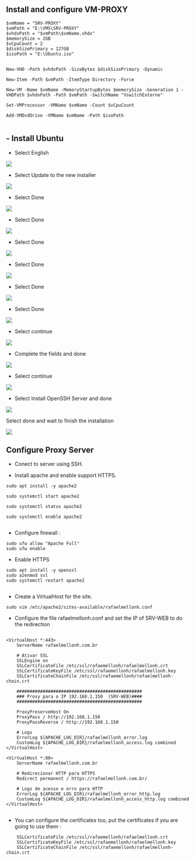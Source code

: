 ## Install and configure VM-PROXY

```
$vmName = "SRV-PROXY"
$vmPath = "E:\VMS\SRV-PROXY"
$vhdxPath = "$vmPath\$vmName.vhdx"
$memorySize = 2GB
$vCpuCount = 2
$diskSizePrimary = 127GB
$isoPath = "E:\Ubuntu.iso"


New-VHD -Path $vhdxPath -SizeBytes $diskSizePrimary -Dynamic

New-Item -Path $vmPath -ItemType Directory -Force

New-VM -Name $vmName -MemoryStartupBytes $memorySize -Generation 1 -VHDPath $vhdxPath -Path $vmPath -SwitchName "VswitchExterne"

Set-VMProcessor -VMName $vmName -Count $vCpuCount

Add-VMDvdDrive -VMName $vmName -Path $isoPath


```

## - Install Ubuntu

* Select English

![](/On-premises/img-on/install-ubuntu01.png)


* Select Update to the new installer

![](/On-premises/img-on/install-ubuntu02.png)

* Select Done

![](/On-premises/img-on/install-ubuntu03.png)

* Select Done

![](/On-premises/img-on/install-ubuntu04.png)

* Select Done

![](/On-premises/img-on/install-ubuntu05.png)

* Select Done

![](/On-premises/img-on/install-ubuntu06.png)

* Select Done

![](/On-premises/img-on/install-ubuntu07.png)

* Select Done

![](/On-premises/img-on/install-ubuntu08.png)

* Select continue

![](/On-premises/img-on/install-ubuntu09.png)

* Complete the fields and done      

![](/On-premises/img-on/install-ubuntu10.png)

* Select continue      

![](/On-premises/img-on/install-ubuntu11.png)

* Select Install OpenSSH Server and done      

![](/On-premises/img-on/install-ubuntu12.png)

 Select done and wait to finish the installation

![](/On-premises/img-on/install-ubuntu13.png)

## Configure Proxy Server

* Conect to server using SSH.

* Install apache and enable support HTTPS.

```
sudo apt install -y apache2

sudo systemctl start apache2

sudo systemctl status apache2

sudo systemctl enable apache2


```

* Configure firewall : 

```
sudo ufw allow "Apache Full"
sudo ufw enable

```

* Enable HTTPS

```
sudo apt install -y openssl
sudo a2enmod ssl
sudo systemctl restart apache2


```

* Create a VirtualHost for the site.

``` 
sudo vim /etc/apache2/sites-available/rafaelmellonh.conf

```
* Configure the file rafaelmellonh.conf and set the IP of SRV-WEB to do the redirection

```

<VirtualHost *:443>
    ServerName rafaelmellonh.com.br

    # Ativar SSL
    SSLEngine on
    SSLCertificateFile /etc/ssl/rafaemellonh/rafaelmellonh.crt
    SSLCertificateKeyFile /etc/ssl/rafaemellonh/rafaelmellonh.key
    SSLCertificateChainFile /etc/ssl/rafaemellonh/rafaelmellonh-chain.crt

    ################################################
    ### Proxy para o IP 192.168.1.150  (SRV-WEB)####
    ################################################

    ProxyPreserveHost On
    ProxyPass / http://192.168.1.150
    ProxyPassReverse / http://192.168.1.150

    # Logs 
    ErrorLog ${APACHE_LOG_DIR}/rafaelmellonh_error.log
    CustomLog ${APACHE_LOG_DIR}/rafaelmellonh_access.log combined
</VirtualHost>

<VirtualHost *:80>
    ServerName rafaelmellonh.com.br

    # Redirecionar HTTP para HTTPS
    Redirect permanent / https://rafaelmellonh.com.br/

    # Logs de acesso e erro para HTTP
    ErrorLog ${APACHE_LOG_DIR}/rafaelmellonh_error_http.log
    CustomLog ${APACHE_LOG_DIR}/rafaelmellonh_access_http.log combined
</VirtualHost>


```

* You can configure the certificates too, put the certificates if you are going to use them :

```
    SSLCertificateFile /etc/ssl/rafaemellonh/rafaelmellonh.crt
    SSLCertificateKeyFile /etc/ssl/rafaemellonh/rafaelmellonh.key
    SSLCertificateChainFile /etc/ssl/rafaemellonh/rafaelmellonh-chain.crt
    
```